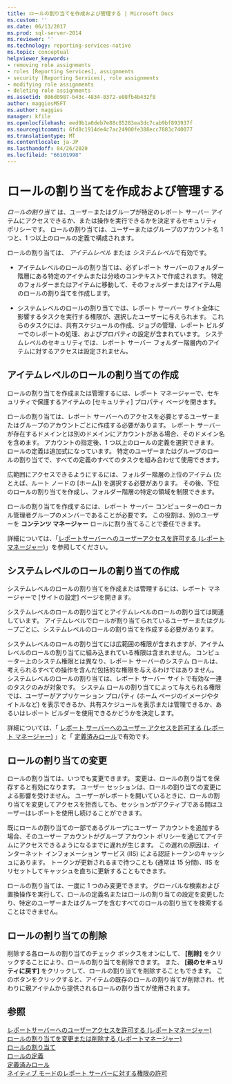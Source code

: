 ```yaml
---
title: ロールの割り当てを作成および管理する | Microsoft Docs
ms.custom: ''
ms.date: 06/13/2017
ms.prod: sql-server-2014
ms.reviewer: ''
ms.technology: reporting-services-native
ms.topic: conceptual
helpviewer_keywords:
- removing role assignments
- roles [Reporting Services], assignments
- security [Reporting Services], role assignments
- modifying role assignments
- deleting role assignments
ms.assetid: 086d0987-b43c-4834-8372-e08fb4b432f8
author: maggiesMSFT
ms.author: maggies
manager: kfile
ms.openlocfilehash: eed9b1a0deb7e88c85283ea3dc7cab9bf893937f
ms.sourcegitcommit: 6fd8c1914de4c7ac24900fe388ecc7883c740077
ms.translationtype: MT
ms.contentlocale: ja-JP
ms.lasthandoff: 04/26/2020
ms.locfileid: "66101998"
---
```

# <a name="create-and-manage-role-assignments"></a>ロールの割り当てを作成および管理する
  *ロールの割り当て* は、ユーザーまたはグループが特定のレポート サーバー アイテムにアクセスできるか、または操作を実行できるかを決定するセキュリティ ポリシーです。 ロールの割り当ては、ユーザーまたはグループのアカウント名 1 つと、1 つ以上のロールの定義で構成されます。  
  
 ロールの割り当ては、 *アイテムレベル* または *システムレベル*で有効です。  
  
-   アイテムレベルのロールの割り当ては、必ずレポート サーバーのフォルダー階層にある特定のアイテムまたは分岐のコンテキストで作成されます。 特定のフォルダーまたはアイテムに移動して、そのフォルダーまたはアイテム用のロールの割り当てを作成します。  
  
-   システムレベルのロールの割り当てでは、レポート サーバー サイト全体に影響するタスクを実行する権限が、選択したユーザーに与えられます。 これらのタスクには、共有スケジュールの作成、ジョブの管理、レポート ビルダーでのレポートの処理、およびプロパティの設定が含まれています。 システムレベルのセキュリティでは、レポート サーバー フォルダー階層内のアイテムに対するアクセスは設定されません。  
  
## <a name="creating-an-item-level-role-assignment"></a>アイテムレベルのロールの割り当ての作成  
 ロールの割り当てを作成または管理するには、レポート マネージャーで、セキュリティで保護するアイテムの [セキュリティ] プロパティ ページを開きます。  
  
 ロールの割り当ては、レポート サーバーへのアクセスを必要とするユーザーまたはグループのアカウントごとに作成する必要があります。 レポート サーバーが存在するドメインとは別のドメインにアカウントがある場合、そのドメイン名を含めます。 アカウントの指定後、1 つ以上のロールの定義を選択できます。 ロールの定義は追加式になっています。 特定のユーザーまたはグループのロールの割り当てで、すべての定義のすべてのタスクを組み合わせて使用できます。  
  
 広範囲にアクセスできるようにするには、フォルダー階層の上位のアイテム (たとえば、ルート ノードの [ホーム]) を選択する必要があります。 その後、下位のロールの割り当てを作成し、フォルダー階層の特定の領域を制限できます。  
  
 ロールの割り当てを作成するには、レポート サーバー コンピューターのローカル管理者グループのメンバーであることが必要です。 この役割は、別のユーザーを **コンテンツ マネージャー** ロールに割り当てることで委任できます。  
  
 詳細については、「[レポートサーバーへのユーザーアクセスを許可する &#40;レポートマネージャー&#41;](grant-user-access-to-a-report-server.md)」を参照してください。  
  
## <a name="creating-a-system-level-role-assignment"></a>システムレベルのロールの割り当ての作成  
 システムレベルのロールの割り当てを作成または管理するには、レポート マネージャーで [サイトの設定] ページを開きます。  
  
 システムレベルのロールの割り当てとアイテムレベルのロールの割り当ては関連しています。 アイテムレベルでロールが割り当てられているユーザーまたはグループごとに、システムレベルのロールの割り当てを作成する必要があります。  
  
 システムレベルのロールの割り当てには広範囲の権限が含まれますが、アイテムレベルのロールの割り当てに組み込まれている権限は含まれません。 コンピューター上のシステム権限とは異なり、レポート サーバーのシステム ロールは、考えられるすべての操作を含んだ包括的な権限を与えるわけではありません。 システムレベルのロールの割り当ては、レポート サーバー サイトで有効な一連のタスクのみが対象です。 システム ロールの割り当てによって与えられる権限では、ユーザーがアプリケーション プロパティ (ホーム ページのイメージやタイトルなど) を表示できるか、共有スケジュールを表示または管理できるか、あるいはレポート ビルダーを使用できるかどうかを決定します。  
  
 詳細については、「 [レポート サーバーへのユーザー アクセスを許可する (レポート マネージャー)](grant-user-access-to-a-report-server.md) 」と「 [定義済みロール](role-definitions-predefined-roles.md)で有効です。  
  
## <a name="modifying-a-role-assignment"></a>ロールの割り当ての変更  
 ロールの割り当ては、いつでも変更できます。 変更は、ロールの割り当てを保存すると有効になります。 ユーザー セッションは、ロールの割り当ての変更による影響を受けません。 ユーザーがレポートを開いているときに、ロールの割り当てを変更してアクセスを拒否しても、セッションがアクティブである間はユーザーはレポートを使用し続けることができます。  
  
 既にロールの割り当ての一部であるグループにユーザー アカウントを追加する場合、そのユーザー アカウントがグループ アカウント ポリシーを通じてアイテムにアクセスできるようになるまでに遅れが生じます。 この遅れの原因は、インターネット インフォメーション サービス (IIS) による認証トークンのキャッシュにあります。 トークンが更新されるまで待つことも (通常は 15 分間)、IIS をリセットしてキャッシュを直ちに更新することもできます。  
  
 ロールの割り当ては、一度に 1 つのみ変更できます。 グローバルな検索および置換操作を実行して、ロールの定義名またはロールの割り当ての設定を変更したり、特定のユーザーまたはグループを含むすべてのロールの割り当てを検索することはできません。  
  
## <a name="deleting-a-role-assignment"></a>ロールの割り当ての削除  
 削除する各ロールの割り当てのチェック ボックスをオンにして、 **[削除]** をクリックすることにより、ロールの割り当てを削除できます。 また、 **[親のセキュリティに戻す]** をクリックして、ロールの割り当てを削除することもできます。 このボタンをクリックすると、アイテムの既存のロールの割り当てが削除され、代わりに親アイテムから提供されるロールの割り当てが使用されます。  
  
## <a name="see-also"></a>参照  
 [レポートサーバーへのユーザーアクセスを許可する &#40;レポートマネージャー&#41;](grant-user-access-to-a-report-server.md)   
 [ロールの割り当てを変更または削除する &#40;レポートマネージャー&#41;](role-assignments-modify-or-delete.md)   
 [ロールの割り当て](role-assignments.md)   
 [ロールの定義](role-definitions.md)   
 [定義済みロール](role-definitions-predefined-roles.md)   
 [ネイティブ モードのレポート サーバーに対する権限の許可](granting-permissions-on-a-native-mode-report-server.md)  
  
  

